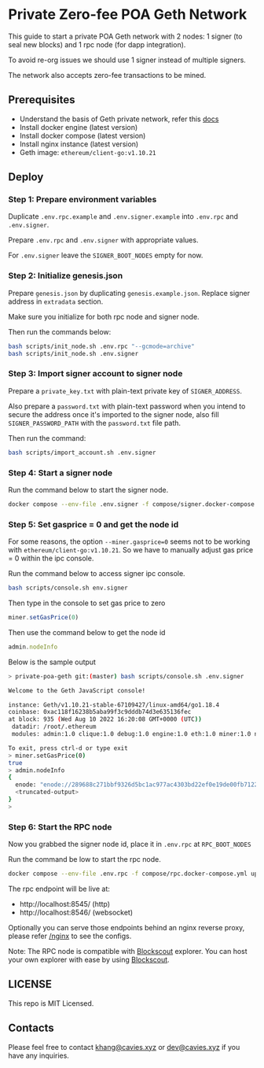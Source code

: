 # Private Zero-fee POA Geth Network

This guide to start a private POA Geth network with 2 nodes: 1 signer (to seal new blocks) and 1 rpc node (for dapp integration).

To avoid re-org issues we should use 1 signer instead of multiple signers.

The network also accepts zero-fee transactions to be mined.

## Prerequisites

- Understand the basis of Geth private network, refer this [docs](https://geth.ethereum.org/docs/interface/private-network)
- Install docker engine (latest version)
- Install docker compose (latest version)
- Install nginx instance (latest version)
- Geth image: `ethereum/client-go:v1.10.21`

## Deploy

### Step 1: Prepare environment variables

Duplicate `.env.rpc.example` and `.env.signer.example` into `.env.rpc` and `.env.signer`.

Prepare `.env.rpc` and `.env.signer` with appropriate values.

For `.env.signer` leave the `SIGNER_BOOT_NODES` empty for now.

### Step 2: Initialize genesis.json

Prepare `genesis.json` by duplicating `genesis.example.json`. Replace signer address in `extradata` section.

Make sure you initialize for both rpc node and signer node.

Then run the commands below:

```bash
bash scripts/init_node.sh .env.rpc "--gcmode=archive"
bash scripts/init_node.sh .env.signer
```

### Step 3: Import signer account to signer node

Prepare a `private_key.txt` with plain-text private key of `SIGNER_ADDRESS`.

Also prepare a `password.txt` with plain-text password when you intend to secure the address once it's imported to the signer node, also fill `SIGNER_PASSWORD_PATH` with the `password.txt` file path.



Then run the command:

```bash
bash scripts/import_account.sh .env.signer
```

### Step 4: Start a signer node

Run the command below to start the signer node.

```bash
docker compose --env-file .env.signer -f compose/signer.docker-compose.yml up -d --force-recreate
```

### Step 5: Set gasprice = 0 and get the node id

For some reasons, the option `--miner.gasprice=0` seems not to be working with `ethereum/client-go:v1.10.21`. So we have to manually adjust gas price = 0 within the ipc console.

Run the command below to access signer ipc console.

```bash
bash scripts/console.sh env.signer
```

Then type in the console to set gas price to zero

```ts
miner.setGasPrice(0)
```

Then use the command below to get the node id

```ts
admin.nodeInfo
```

Below is the sample output

```bash
> private-poa-geth git:(master) bash scripts/console.sh .env.signer

Welcome to the Geth JavaScript console!

instance: Geth/v1.10.21-stable-67109427/linux-amd64/go1.18.4
coinbase: 0xac118f16238b5aba99f3c9dddb74d3e635136fec
at block: 935 (Wed Aug 10 2022 16:20:08 GMT+0000 (UTC))
 datadir: /root/.ethereum
 modules: admin:1.0 clique:1.0 debug:1.0 engine:1.0 eth:1.0 miner:1.0 net:1.0 personal:1.0 rpc:1.0 txpool:1.0 web3:1.0

To exit, press ctrl-d or type exit
> miner.setGasPrice(0)
true
> admin.nodeInfo
{
  enode: "enode://289688c271bbf9326d5bc1ac977ac4303bd22ef0e19de00fb7122f73b03aec71f26009029deed3e2d6653f92cb1bf197a37027834775313828e27ea217bc8a6d@10.116.0.2:30303",
  <truncated-output>
}
>
```

### Step 6: Start the RPC node

Now you grabbed the signer node id, place it in `.env.rpc` at `RPC_BOOT_NODES`

Run the command be low to start the rpc node.

```bash
docker compose --env-file .env.rpc -f compose/rpc.docker-compose.yml up -d --force-recreate
```

The rpc endpoint will be live at:

- http://localhost:8545/ (http)
- http://localhost:8546/ (websocket)

Optionally you can serve those endpoints behind an nginx reverse proxy, please refer [/nginx](/nginx) to see the configs.

Note: The RPC node is compatible with [Blockscout](https://github.com/blockscout/blockscout) explorer. You can host your own explorer with ease by using [Blockscout](https://github.com/blockscout/blockscout).

## LICENSE

This repo is MIT Licensed.

## Contacts

Please feel free to contact [khang@cavies.xyz](mailto:khang@cavies.xyz) or [dev@cavies.xyz](mailto:dev@cavies.xyz) if you have any inquiries.